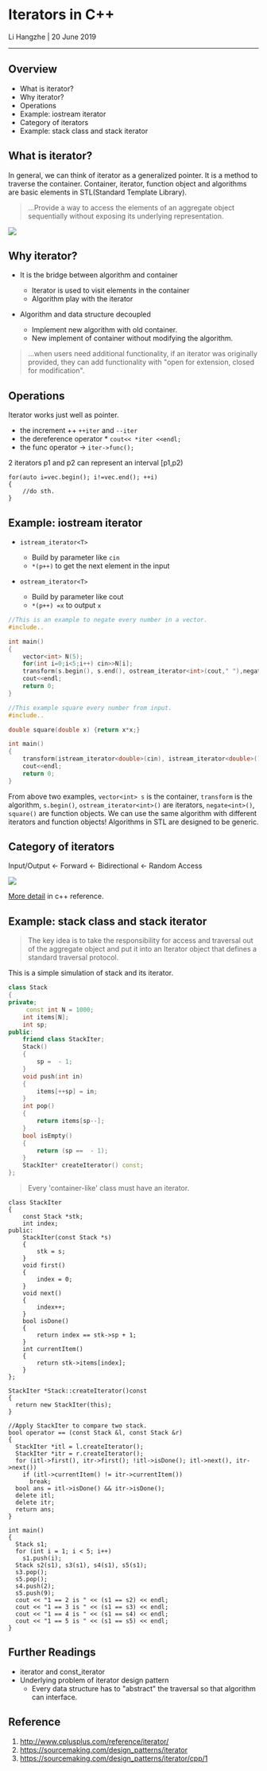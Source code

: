 # Iterators in C++

Li Hangzhe | 20 June 2019

---

## Overview

* What is iterator?
* Why iterator?
* Operations
* Example: iostream iterator
* Category of iterators
* Example: stack class and stack iterator

## What is iterator?

In general, we can think of iterator as a generalized pointer. It is a method to traverse the container. Container, iterator, function object and algorithms are basic elements in STL(Standard Template Library).
> ...Provide a way to access the elements of an aggregate object sequentially without exposing its underlying representation.

![](lhz_link_1.png)


## Why iterator?
- It is the bridge between algorithm and container
	- Iterator is used to visit elements in the container
	- Algorithm play with the iterator

- Algorithm and data structure decoupled
	- Implement new algorithm with old container.
	- New implement of container without modifying the algorithm.

> ...when users need additional functionality, if an iterator was originally provided, they can add functionality with "open for extension, closed for modification". 

## Operations

Iterator works just well as pointer.  

- the increment ++ `++iter` and `--iter`
- the dereference operator * `cout<< *iter <<endl;`
- the func operator -> `iter->func();`

2 iterators p1 and p2 can represent an interval [p1,p2)

```
for(auto i=vec.begin(); i!=vec.end(); ++i)
{
	//do sth.
}
```

## Example: iostream iterator
  
- `istream_iterator<T>`
	- Build by parameter like `cin`
	- `*(p++)` to get the next element in the input

- `ostream_iterator<T>`
	- Build by parameter like cout
	- `*(p++) =x` to output `x`


```c++
//This is an example to negate every number in a vector.
#include..

int main()
{
    vector<int> N(5);
    for(int i=0;i<5;i++) cin>>N[i];
    transform(s.begin(), s.end(), ostream_iterator<int>(cout," "),negate<int>() );
    cout<<endl;
    return 0;
}
```

```c++
//This example square every number from input.
#include..

double square(double x) {return x*x;}

int main()
{
	transform(istream_iterator<double>(cin), istream_iterator<double>(), ostream_iterator<double>(cout,"\t"),square);
	cout<<endl;
	return 0;
}
```

From above two examples, `vector<int> s` is the container, `transform` is the algorithm, `s.begin()`, `ostream_iterator<int>()` are iterators, `negate<int>()`, `square()` are function objects. We can use the same algorithm with different iterators and function objects! Algorithms in STL are designed to be generic. 

## Category of iterators

Input/Output <- Forward <- Bidirectional <- Random Access

![](lhz_link_2.png)

[More detail](http://www.cplusplus.com/reference/iterator/) in c++ reference.


## Example: stack class and stack iterator


> The key idea is to take the responsibility for access and traversal out of the aggregate object and put it into an Iterator object that defines a standard traversal protocol.

This is a simple simulation of stack<int> and its iterator.

```c++
class Stack
{
private;
	 const int N = 1000;
    int items[N];
    int sp;
public:
    friend class StackIter;
    Stack()
    {
        sp =  - 1;
    }
    void push(int in)
    {
        items[++sp] = in;
    }
    int pop()
    {
        return items[sp--];
    }
    bool isEmpty()
    {
        return (sp ==  - 1);
    }
    StackIter* createIterator() const; 
};
```

> Every 'container-like' class must have an iterator.

```
class StackIter
{
    const Stack *stk;
    int index;
public:
    StackIter(const Stack *s)
    {
        stk = s;
    }
    void first()
    {
        index = 0;
    }
    void next()
    {
        index++;
    }
    bool isDone()
    {
        return index == stk->sp + 1;
    }
    int currentItem()
    {
        return stk->items[index];
    }
};

StackIter *Stack::createIterator()const
{
  return new StackIter(this);
}

//Apply StackIter to compare two stack.
bool operator == (const Stack &l, const Stack &r)
{
  StackIter *itl = l.createIterator();
  StackIter *itr = r.createIterator();
  for (itl->first(), itr->first(); !itl->isDone(); itl->next(), itr->next())
    if (itl->currentItem() != itr->currentItem())
      break;
  bool ans = itl->isDone() && itr->isDone();
  delete itl;
  delete itr;
  return ans;
}

int main()
{
  Stack s1;
  for (int i = 1; i < 5; i++)
    s1.push(i);
  Stack s2(s1), s3(s1), s4(s1), s5(s1);
  s3.pop();
  s5.pop();
  s4.push(2);
  s5.push(9);
  cout << "1 == 2 is " << (s1 == s2) << endl;
  cout << "1 == 3 is " << (s1 == s3) << endl;
  cout << "1 == 4 is " << (s1 == s4) << endl;
  cout << "1 == 5 is " << (s1 == s5) << endl;
}
```

## Further Readings

* iterator and const_iterator
* Underlying problem of iterator design pattern
	* Every data structure has to "abstract" the traversal so that algorithm can interface.

## Reference
1. <http://www.cplusplus.com/reference/iterator/>
2. <https://sourcemaking.com/design_patterns/iterator>
3. <https://sourcemaking.com/design_patterns/iterator/cpp/1>